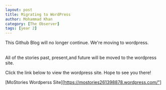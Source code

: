 ```yaml
---
layout: post
title: Migrating to WordPress
author: Mohammad Khan
category: [The Observer]
tags: [year 2]
---
```

This Github Blog will no longer continue. We're moving to wordpress. 

<br>
All of the stories past, present,and future will be moved to the wordpress site.
<br>


Click the link below to view the wordpress site. Hope to see you there!

[MoStories Wordperss Site][https://mostories261398878.wordpress.com/"]


<link rel="MoStories Wordpress site" href="https://mostories261398878.wordpress.com/"> 

